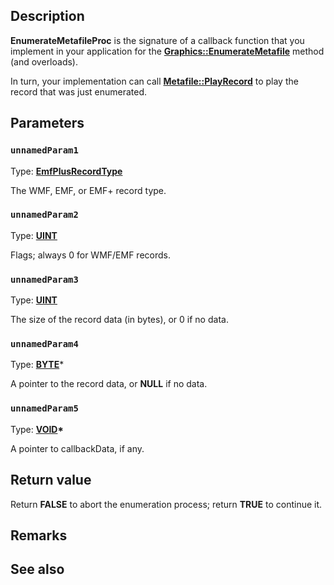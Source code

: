 ## Description

**EnumerateMetafileProc** is the signature of a callback function that you implement in your application for the [**Graphics::EnumerateMetafile**](https://learn.microsoft.com/windows/win32/api/gdiplusgraphics/nf-gdiplusgraphics-graphics-enumeratemetafile(constmetafile_constpointf_int_constrectf__unit_enumeratemetafileproc_void_constimageattributes)) method (and overloads).

In turn, your implementation can call [**Metafile::PlayRecord**](https://learn.microsoft.com/windows/win32/api/gdiplusheaders/nf-gdiplusheaders-metafile-playrecord) to play the record that was just enumerated.

## Parameters

### `unnamedParam1`

Type: **[EmfPlusRecordType](https://learn.microsoft.com/windows/win32/api/gdiplusenums/ne-gdiplusenums-emfplusrecordtype)**

The WMF, EMF, or EMF+ record type.

### `unnamedParam2`

Type: **[UINT](https://learn.microsoft.com/windows/win32/winprog/windows-data-types)**

Flags; always 0 for WMF/EMF records.

### `unnamedParam3`

Type: **[UINT](https://learn.microsoft.com/windows/win32/winprog/windows-data-types)**

The size of the record data (in bytes), or 0 if no data.

### `unnamedParam4`

Type: **[BYTE](https://learn.microsoft.com/windows/win32/winprog/windows-data-types)***

A pointer to the record data, or **NULL** if no data.

### `unnamedParam5`

Type: **[VOID](https://learn.microsoft.com/windows/win32/winprog/windows-data-types)\***

A pointer to callbackData, if any.

## Return value

Return **FALSE** to abort the enumeration process; return **TRUE** to continue it.

## Remarks

## See also